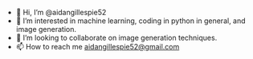 - 👋 Hi, I’m @aidangillespie52
- 👀 I’m interested in machine learning, coding in python in general, and image generation.
- 💞️ I’m looking to collaborate on image generation techniques.
- 📫 How to reach me aidangillespie52@gmail.com

<!---
aidangillespie52/aidangillespie52 is a ✨ special ✨ repository because its `README.md` (this file) appears on your GitHub profile.
You can click the Preview link to take a look at your changes.
--->
